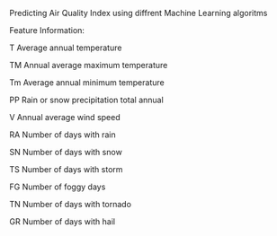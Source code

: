 Predicting Air Quality Index using diffrent Machine Learning algoritms

Feature Information:

T	Average annual temperature

TM	Annual average maximum temperature

Tm	Average annual minimum temperature

PP	Rain or snow precipitation total annual

V	Annual average wind speed

RA	Number of days with rain

SN	Number of days with snow

TS	Number of days with storm

FG	Number of foggy days

TN	Number of days with tornado

GR	Number of days with hail
